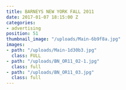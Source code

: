 ```yaml
---
title: BARNEYS NEW YORK FALL 2011
date: 2017-01-07 18:15:00 Z
categories:
- advertising
position: 51
thumbnail_image: "/uploads/Main-6b9f8a.jpg"
images:
- path: "/uploads/Main-1d30b3.jpg"
  class: FULL
- path: "/uploads/BN_OR11_02-1.jpg"
  class: full
- path: "/uploads/BN_OR11_03.jpg"
  class: full
---
```


